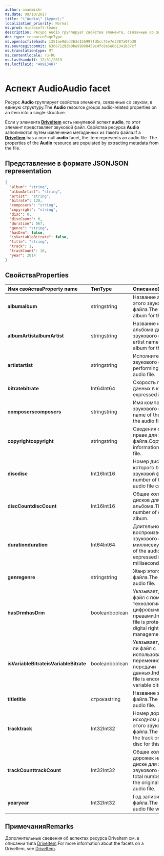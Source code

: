 ```yaml
---
author: ananmishr
ms.date: 09/10/2017
title: "\"Audio\" (Аудио);"
localization_priority: Normal
ms.prod: microsoft-teams
description: Ресурс Audio группирует свойства элемента, связанные со звуком, в единую структуру.
doc_type: resourcePageType
ms.openlocfilehash: 1351ae9dcd363d156997fd5cc75e7e3387a0fb38
ms.sourcegitcommit: 636671293b0be89088459c4fc8a5e661341b37cf
ms.translationtype: MT
ms.contentlocale: ru-RU
ms.lasthandoff: 12/31/2019
ms.locfileid: "40913487"
---
```

# <a name="audio-facet"></a><span data-ttu-id="9bdc6-103">Аспект Audio</span><span class="sxs-lookup"><span data-stu-id="9bdc6-103">Audio facet</span></span>

<span data-ttu-id="9bdc6-104">Ресурс **Audio** группирует свойства элемента, связанные со звуком, в единую структуру.</span><span class="sxs-lookup"><span data-stu-id="9bdc6-104">The **Audio** resource groups audio-related properties on an item into a single structure.</span></span>

<span data-ttu-id="9bdc6-p101">Если у элемента [**DriveItem**](driveitem.md) есть ненулевой аспект **audio**, то этот элемент представляет звуковой файл. Свойства ресурса **Audio** заполняются путем извлечения метаданных из такого файла.</span><span class="sxs-lookup"><span data-stu-id="9bdc6-p101">If a [**DriveItem**](driveitem.md) has a non-null **audio** facet, the item represents an audio file. The properties of the **Audio** resource are populated by extracting metadata from the file.</span></span> 

## <a name="json-representation"></a><span data-ttu-id="9bdc6-107">Представление в формате JSON</span><span class="sxs-lookup"><span data-stu-id="9bdc6-107">JSON representation</span></span>

<!-- { "blockType": "resource", "@odata.type": "microsoft.graph.audio" } -->
```json
{
  "album": "string",
  "albumArtist": "string",
  "artist": "string",
  "bitrate": 128,
  "composers": "string",
  "copyright": "string",
  "disc": 0,
  "discCount": 0,
  "duration": 567,
  "genre": "string",
  "hasDrm": false,
  "isVariableBitrate": false,
  "title": "string",
  "track": 1,
  "trackCount": 16,
  "year": 2014
}
```

## <a name="properties"></a><span data-ttu-id="9bdc6-108">Свойства</span><span class="sxs-lookup"><span data-stu-id="9bdc6-108">Properties</span></span>

| <span data-ttu-id="9bdc6-109">Имя свойства</span><span class="sxs-lookup"><span data-stu-id="9bdc6-109">Property name</span></span>         | <span data-ttu-id="9bdc6-110">Тип</span><span class="sxs-lookup"><span data-stu-id="9bdc6-110">Type</span></span>    | <span data-ttu-id="9bdc6-111">Описание</span><span class="sxs-lookup"><span data-stu-id="9bdc6-111">Description</span></span>                                                          |
|:----------------------|:--------|:---------------------------------------------------------------------|
| <span data-ttu-id="9bdc6-112">**album**</span><span class="sxs-lookup"><span data-stu-id="9bdc6-112">**album**</span></span>             | <span data-ttu-id="9bdc6-113">string</span><span class="sxs-lookup"><span data-stu-id="9bdc6-113">string</span></span>  | <span data-ttu-id="9bdc6-114">Название альбома для этого звукового файла.</span><span class="sxs-lookup"><span data-stu-id="9bdc6-114">The title of the album for this audio file.</span></span>                          |
| <span data-ttu-id="9bdc6-115">**albumArtist**</span><span class="sxs-lookup"><span data-stu-id="9bdc6-115">**albumArtist**</span></span>       | <span data-ttu-id="9bdc6-116">string</span><span class="sxs-lookup"><span data-stu-id="9bdc6-116">string</span></span>  | <span data-ttu-id="9bdc6-117">Название исполнителя альбома для этого звукового файла.</span><span class="sxs-lookup"><span data-stu-id="9bdc6-117">The artist named on the album for the audio file.</span></span>                    |
| <span data-ttu-id="9bdc6-118">**artist**</span><span class="sxs-lookup"><span data-stu-id="9bdc6-118">**artist**</span></span>            | <span data-ttu-id="9bdc6-119">string</span><span class="sxs-lookup"><span data-stu-id="9bdc6-119">string</span></span>  | <span data-ttu-id="9bdc6-120">Исполнитель для звукового файла.</span><span class="sxs-lookup"><span data-stu-id="9bdc6-120">The performing artist for the audio file.</span></span>                            |
| <span data-ttu-id="9bdc6-121">**bitrate**</span><span class="sxs-lookup"><span data-stu-id="9bdc6-121">**bitrate**</span></span>           | <span data-ttu-id="9bdc6-122">Int64</span><span class="sxs-lookup"><span data-stu-id="9bdc6-122">Int64</span></span>   | <span data-ttu-id="9bdc6-123">Скорость передачи данных в кбит/с.</span><span class="sxs-lookup"><span data-stu-id="9bdc6-123">Bitrate expressed in kbps.</span></span>                                           |
| <span data-ttu-id="9bdc6-124">**composers**</span><span class="sxs-lookup"><span data-stu-id="9bdc6-124">**composers**</span></span>         | <span data-ttu-id="9bdc6-125">string</span><span class="sxs-lookup"><span data-stu-id="9bdc6-125">string</span></span>  | <span data-ttu-id="9bdc6-126">Имя композитора для звукового файла.</span><span class="sxs-lookup"><span data-stu-id="9bdc6-126">The name of the composer of the audio file.</span></span>                          |
| <span data-ttu-id="9bdc6-127">**copyright**</span><span class="sxs-lookup"><span data-stu-id="9bdc6-127">**copyright**</span></span>         | <span data-ttu-id="9bdc6-128">string</span><span class="sxs-lookup"><span data-stu-id="9bdc6-128">string</span></span>  | <span data-ttu-id="9bdc6-129">Сведения об авторском праве для звукового файла.</span><span class="sxs-lookup"><span data-stu-id="9bdc6-129">Copyright information for the audio file.</span></span>                            |
| <span data-ttu-id="9bdc6-130">**disc**</span><span class="sxs-lookup"><span data-stu-id="9bdc6-130">**disc**</span></span>              | <span data-ttu-id="9bdc6-131">Int16</span><span class="sxs-lookup"><span data-stu-id="9bdc6-131">Int16</span></span>   | <span data-ttu-id="9bdc6-132">Номер диска, с которого был взят этот звуковой файл.</span><span class="sxs-lookup"><span data-stu-id="9bdc6-132">The number of the disc this audio file came from.</span></span>                    |
| <span data-ttu-id="9bdc6-133">**discCount**</span><span class="sxs-lookup"><span data-stu-id="9bdc6-133">**discCount**</span></span>         | <span data-ttu-id="9bdc6-134">Int16</span><span class="sxs-lookup"><span data-stu-id="9bdc6-134">Int16</span></span>   | <span data-ttu-id="9bdc6-135">Общее количество дисков для этого альбома.</span><span class="sxs-lookup"><span data-stu-id="9bdc6-135">The total number of discs in this album.</span></span>                             |
| <span data-ttu-id="9bdc6-136">**duration**</span><span class="sxs-lookup"><span data-stu-id="9bdc6-136">**duration**</span></span>          | <span data-ttu-id="9bdc6-137">Int64</span><span class="sxs-lookup"><span data-stu-id="9bdc6-137">Int64</span></span>   | <span data-ttu-id="9bdc6-138">Длительность воспроизведения звукового файла в миллисекундах.</span><span class="sxs-lookup"><span data-stu-id="9bdc6-138">Duration of the audio file, expressed in milliseconds</span></span>                |
| <span data-ttu-id="9bdc6-139">**genre**</span><span class="sxs-lookup"><span data-stu-id="9bdc6-139">**genre**</span></span>             | <span data-ttu-id="9bdc6-140">string</span><span class="sxs-lookup"><span data-stu-id="9bdc6-140">string</span></span>  | <span data-ttu-id="9bdc6-141">Жанр этого звукового файла.</span><span class="sxs-lookup"><span data-stu-id="9bdc6-141">The genre of this audio file.</span></span>                                        |
| <span data-ttu-id="9bdc6-142">**hasDrm**</span><span class="sxs-lookup"><span data-stu-id="9bdc6-142">**hasDrm**</span></span>            | <span data-ttu-id="9bdc6-143">boolean</span><span class="sxs-lookup"><span data-stu-id="9bdc6-143">boolean</span></span> | <span data-ttu-id="9bdc6-144">Указывает, защищен ли файл с помощью технологии управления цифровыми правами.</span><span class="sxs-lookup"><span data-stu-id="9bdc6-144">Indicates if the file is protected with digital rights management.</span></span>   |
| <span data-ttu-id="9bdc6-145">**isVariableBitrate**</span><span class="sxs-lookup"><span data-stu-id="9bdc6-145">**isVariableBitrate**</span></span> | <span data-ttu-id="9bdc6-146">boolean</span><span class="sxs-lookup"><span data-stu-id="9bdc6-146">boolean</span></span> | <span data-ttu-id="9bdc6-147">Указывает, закодирован ли файл с использованием переменной скорости передачи данных.</span><span class="sxs-lookup"><span data-stu-id="9bdc6-147">Indicates if the file is encoded with a variable bitrate.</span></span>            |
| <span data-ttu-id="9bdc6-148">**title**</span><span class="sxs-lookup"><span data-stu-id="9bdc6-148">**title**</span></span>             | <span data-ttu-id="9bdc6-149">строка</span><span class="sxs-lookup"><span data-stu-id="9bdc6-149">string</span></span>  | <span data-ttu-id="9bdc6-150">Название звукового файла.</span><span class="sxs-lookup"><span data-stu-id="9bdc6-150">The title of the audio file.</span></span>                                         |
| <span data-ttu-id="9bdc6-151">**track**</span><span class="sxs-lookup"><span data-stu-id="9bdc6-151">**track**</span></span>             | <span data-ttu-id="9bdc6-152">Int32</span><span class="sxs-lookup"><span data-stu-id="9bdc6-152">Int32</span></span>   | <span data-ttu-id="9bdc6-153">Номер дорожки на исходном диске для этого звукового файла.</span><span class="sxs-lookup"><span data-stu-id="9bdc6-153">The number of the track on the original disc for this audio file.</span></span>    |
| <span data-ttu-id="9bdc6-154">**trackCount**</span><span class="sxs-lookup"><span data-stu-id="9bdc6-154">**trackCount**</span></span>        | <span data-ttu-id="9bdc6-155">Int32</span><span class="sxs-lookup"><span data-stu-id="9bdc6-155">Int32</span></span>   | <span data-ttu-id="9bdc6-156">Общее количество дорожек на исходном диске для этого звукового файла.</span><span class="sxs-lookup"><span data-stu-id="9bdc6-156">The total number of tracks on the original disc for this audio file.</span></span> |
| <span data-ttu-id="9bdc6-157">**year**</span><span class="sxs-lookup"><span data-stu-id="9bdc6-157">**year**</span></span>              | <span data-ttu-id="9bdc6-158">Int32</span><span class="sxs-lookup"><span data-stu-id="9bdc6-158">Int32</span></span>   | <span data-ttu-id="9bdc6-159">Год записи звукового файла.</span><span class="sxs-lookup"><span data-stu-id="9bdc6-159">The year the audio file was recorded.</span></span>                                |

[item-resource]: ../resources/driveitem.md

## <a name="remarks"></a><span data-ttu-id="9bdc6-160">Примечания</span><span class="sxs-lookup"><span data-stu-id="9bdc6-160">Remarks</span></span>

<span data-ttu-id="9bdc6-161">Дополнительные сведения об аспектах ресурса DriveItem см. в описании типа [DriveItem](driveitem.md).</span><span class="sxs-lookup"><span data-stu-id="9bdc6-161">For more information about the facets on a DriveItem, see [DriveItem](driveitem.md).</span></span>

<!-- {
  "type": "#page.annotation",
  "description": "The audio facet provides information about music or audio metadata.",
  "keywords": "music,audio,metadata,onedrive",
  "section": "documentation",
  "tocPath": "Facets/Audio"
} -->
